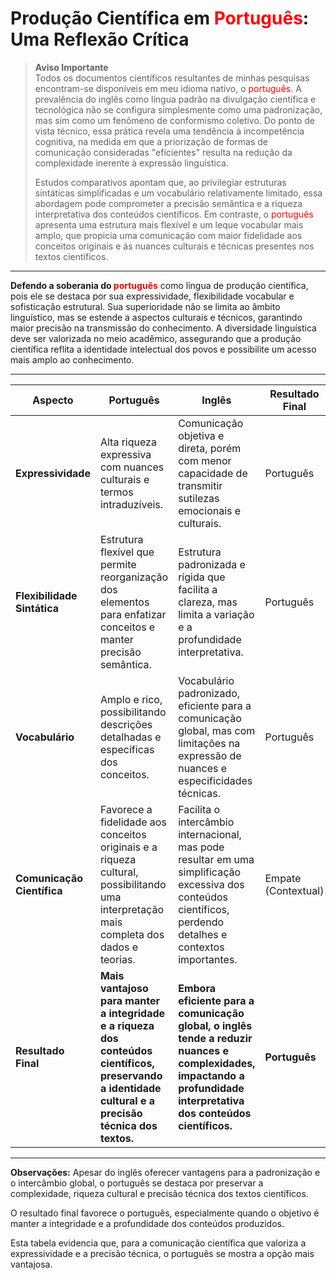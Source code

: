 # Produção Científica em <span style="color:red;">Português</span>: Uma Reflexão Crítica

> **Aviso Importante**  
> Todos os documentos científicos resultantes de minhas pesquisas encontram-se disponíveis em meu idioma nativo, o <span style="color:red;">português</span>. A prevalência do inglês como língua padrão na divulgação científica e tecnológica não se configura simplesmente como uma padronização, mas sim como um fenômeno de conformismo coletivo. Do ponto de vista técnico, essa prática revela uma tendência à incompetência cognitiva, na medida em que a priorização de formas de comunicação consideradas "eficientes" resulta na redução da complexidade inerente à expressão linguística.  
> 
> Estudos comparativos apontam que, ao privilegiar estruturas sintáticas simplificadas e um vocabulário relativamente limitado, essa abordagem pode comprometer a precisão semântica e a riqueza interpretativa dos conteúdos científicos. Em contraste, o <span style="color:red;">português</span> apresenta uma estrutura mais flexível e um leque vocabular mais amplo, que propicia uma comunicação com maior fidelidade aos conceitos originais e às nuances culturais e técnicas presentes nos textos científicos.

---

**Defendo a soberania do <span style="color:red;">português</span>** como língua de produção científica, pois ele se destaca por sua expressividade, flexibilidade vocabular e sofisticação estrutural. Sua superioridade não se limita ao âmbito linguístico, mas se estende a aspectos culturais e técnicos, garantindo maior precisão na transmissão do conhecimento. A diversidade linguística deve ser valorizada no meio acadêmico, assegurando que a produção científica reflita a identidade intelectual dos povos e possibilite um acesso mais amplo ao conhecimento.

---
| Aspecto                    | Português                                                                                                                                               | Inglês                                                                                                                                                                  | Resultado Final      |
|----------------------------|---------------------------------------------------------------------------------------------------------------------------------------------------------|-------------------------------------------------------------------------------------------------------------------------------------------------------------------------|----------------------|
| **Expressividade**         | Alta riqueza expressiva com nuances culturais e termos intraduzíveis.                                                                                  | Comunicação objetiva e direta, porém com menor capacidade de transmitir sutilezas emocionais e culturais.                                                               | Português            |
| **Flexibilidade Sintática**| Estrutura flexível que permite reorganização dos elementos para enfatizar conceitos e manter precisão semântica.                                           | Estrutura padronizada e rígida que facilita a clareza, mas limita a variação e a profundidade interpretativa.                                                             | Português            |
| **Vocabulário**            | Amplo e rico, possibilitando descrições detalhadas e específicas dos conceitos.                                                                         | Vocabulário padronizado, eficiente para a comunicação global, mas com limitações na expressão de nuances e especificidades técnicas.                                      | Português            |
| **Comunicação Científica** | Favorece a fidelidade aos conceitos originais e a riqueza cultural, possibilitando uma interpretação mais completa dos dados e teorias.                     | Facilita o intercâmbio internacional, mas pode resultar em uma simplificação excessiva dos conteúdos científicos, perdendo detalhes e contextos importantes.           | Empate (Contextual)  |
| **Resultado Final**        | **Mais vantajoso para manter a integridade e a riqueza dos conteúdos científicos, preservando a identidade cultural e a precisão técnica dos textos.** | **Embora eficiente para a comunicação global, o inglês tende a reduzir nuances e complexidades, impactando a profundidade interpretativa dos conteúdos científicos.** | **Português**        |
---
 **Observações:**
 Apesar do inglês oferecer vantagens para a padronização e o intercâmbio global, o português se destaca por preservar a complexidade, riqueza cultural e precisão técnica dos textos científicos.

O resultado final favorece o português, especialmente quando o objetivo é manter a integridade e a profundidade dos conteúdos produzidos.

Esta tabela evidencia que, para a comunicação científica que valoriza a expressividade e a precisão técnica, o português se mostra a opção mais vantajosa.

